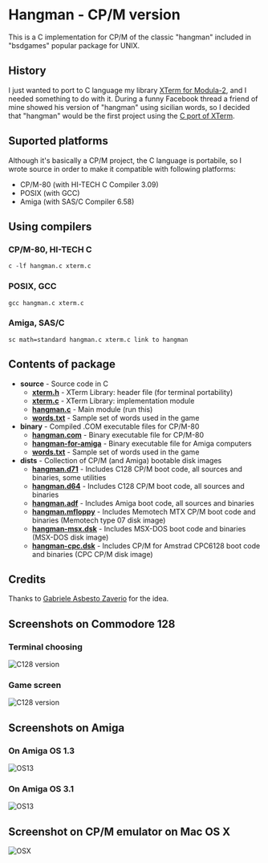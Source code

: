 # Hangman - CP/M version

This is a C implementation for CP/M of the classic "hangman" included in "bsdgames" popular package for UNIX.

## History
I just wanted to port to C language my library [XTerm for Modula-2](https://github.com/sblendorio/mod-xterm-cpm), and I needed something to do with it. During a funny Facebook thread a friend of mine showed his version of "hangman" using sicilian words, so I decided that "hangman" would be the first project using the [C port of XTerm](https://github.com/sblendorio/c-xterm-cpm).

## Suported platforms
Although it's basically a CP/M project, the C language is portabile, so I wrote source in order to make it compatible with following platforms:

- CP/M-80 (with HI-TECH C Compiler 3.09)
- POSIX (with GCC)
- Amiga (with SAS/C Compiler 6.58)

## Using compilers

### CP/M-80, HI-TECH C
```
c -lf hangman.c xterm.c
```

### POSIX, GCC
```
gcc hangman.c xterm.c
```

### Amiga, SAS/C
```
sc math=standard hangman.c xterm.c link to hangman
```

## Contents of package
- **source** - Source code in C
  - [**xterm.h**](https://github.com/sblendorio/hangman-cpm/blob/master/source/xterm.h) - XTerm Library: header file (for terminal portability)
  - [**xterm.c**](https://github.com/sblendorio/hangman-cpm/blob/master/source/xterm.c) - XTerm Library: implementation module
  - [**hangman.c**](https://github.com/sblendorio/hangman-cpm/blob/master/source/hangman.c) - Main module (run this)
  - [**words.txt**](https://github.com/sblendorio/hangman-cpm/blob/master/source/words.txt) - Sample set of words used in the game
- **binary** - Compiled .COM executable files for CP/M-80
  - [**hangman.com**](https://github.com/sblendorio/hangman-cpm/blob/master/binary/hangman.com?raw=true) - Binary executable file for CP/M-80
  - [**hangman-for-amiga**](https://github.com/sblendorio/hangman-cpm/blob/master/binary/hangman-for-amiga?raw=true) - Binary executable file for Amiga computers
  - [**words.txt**](https://github.com/sblendorio/hangman-cpm/blob/master/source/words.txt) - Sample set of words used in the game
- **dists** - Collection of CP/M (and Amiga) bootable disk images
  - [**hangman.d71**](https://github.com/sblendorio/hangman-cpm/blob/master/dists/hangman.d71?raw=true) - Includes C128 CP/M boot code, all sources and binaries, some utilities
  - [**hangman.d64**](https://github.com/sblendorio/hangman-cpm/blob/master/dists/hangman.d64?raw=true) - Includes C128 CP/M boot code, all sources and binaries
  - [**hangman.adf**](https://github.com/sblendorio/hangman-cpm/blob/master/dists/hangman.d64?raw=true) - Includes Amiga boot code, all sources and binaries
  - [**hangman.mfloppy**](https://github.com/sblendorio/hangman-cpm/blob/master/dists/hangman.mfloppy?raw=true) - Includes Memotech MTX CP/M boot code and binaries (Memotech type 07 disk image)
  - [**hangman-msx.dsk**](https://github.com/sblendorio/hangman-cpm/blob/master/dists/hangman-msx.dsk?raw=true) - Includes MSX-DOS boot code and binaries (MSX-DOS disk image)
  - [**hangman-cpc.dsk**](https://github.com/sblendorio/hangman-cpm/blob/master/dists/hangman-cpc.dsk?raw=true) - Includes CP/M for Amstrad CPC6128 boot code and binaries (CPC CP/M disk image)

## Credits
Thanks to [Gabriele Asbesto Zaverio](http://museo.freaknet.org/it/) for the idea.

## Screenshots on Commodore 128
### Terminal choosing
![C128 version](http://www.sblendorio.eu/images/hangman-c128a.png)
### Game screen
![C128 version](http://www.sblendorio.eu/images/hangman-c128b.png)

## Screenshots on Amiga
### On Amiga OS 1.3
![OS13](http://www.sblendorio.eu/images/hangman-amigaos13.png)
### On Amiga OS 3.1
![OS13](http://www.sblendorio.eu/images/hangman-amigaos31.png)

## Screenshot on CP/M emulator on Mac OS X
![OSX](http://www.sblendorio.eu/images/hangman-cpmosx.png)
